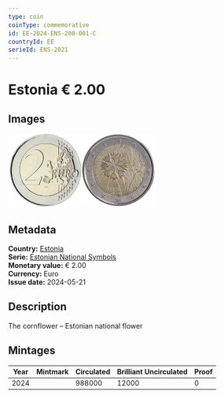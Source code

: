 ```yaml
---
type: coin
coinType: commemorative
id: EE-2024-ENS-200-001-C
countryId: EE
serieId: ENS-2021
---
```


# Estonia € 2.00

## Images

<img src="../../Images/common-2007-200.webp" height="150" alt="Front image"><img src="Images/EE-2024-200-001.webp" height="150" alt="Back image">

## Metadata

**Country:** [Estonia](../../Countries/Estonia/index.md)\
**Serie:** [Estonian National Symbols](index.md)\
**Monetary value:** € 2.00\
**Currency:** Euro\
**Issue date:** 2024-05-21

## Description
The cornflower – Estonian national flower

## Mintages

| Year | Mintmark | Circulated | Brilliant Uncirculated | Proof |
| ---- | -------- | ---------- | ---------------------- | ----- |
| 2024 |          | 988000     | 12000                  | 0     |
